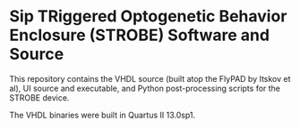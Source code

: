 # Sip TRiggered Optogenetic Behavior Enclosure (STROBE) Software and Source
This repository contains the VHDL source (built atop the FlyPAD by Itskov et al), UI source and executable, and Python post-processing scripts for the STROBE device.

The VHDL binaries were built in Quartus II 13.0sp1.
